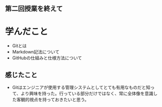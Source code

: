 ## 第二回授業を終えて
# 学んだこと
- Gitとは
- Markdown記法について
- GitHubの仕組みと仕様方法について
## 感じたこと
- Gitはエンジニアが使用する管理システムとしてとても有用なものだと知って、より興味を持った。行っている部分だけではなく、常に全体像を意識した客観的視点を持っておきたいと思う。